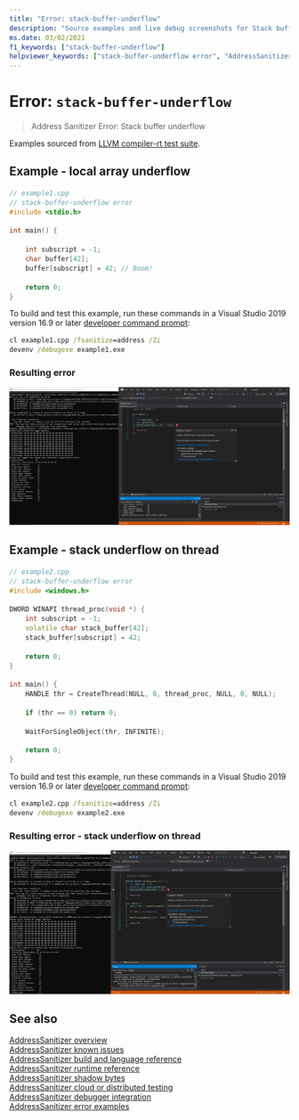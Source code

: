 ```yaml
---
title: "Error: stack-buffer-underflow"
description: "Source examples and live debug screenshots for Stack buffer underflow errors."
ms.date: 03/02/2021
f1_keywords: ["stack-buffer-underflow"]
helpviewer_keywords: ["stack-buffer-underflow error", "AddressSanitizer error stack-buffer-underflow"]
---
```

# Error: `stack-buffer-underflow`

> Address Sanitizer Error: Stack buffer underflow

Examples sourced from [LLVM compiler-rt test suite](https://github.com/llvm/llvm-project/tree/main/compiler-rt/test/asan/TestCases).

## Example - local array underflow

```cpp
// example1.cpp
// stack-buffer-underflow error
#include <stdio.h>

int main() {

    int subscript = -1;
    char buffer[42];
    buffer[subscript] = 42; // Boom!
   
    return 0;
}
```

To build and test this example, run these commands in a Visual Studio 2019 version 16.9 or later [developer command prompt](../build/building-on-the-command-line.md#developer_command_prompt_shortcuts):

```cmd
cl example1.cpp /fsanitize=address /Zi
devenv /debugexe example1.exe
```

### Resulting error

![Screenshot of debugger displaying stack-buffer-underflow error in example 1.](media/stack-buffer-underflow-example-1.png)

## Example - stack underflow on thread

```cpp
// example2.cpp
// stack-buffer-underflow error
#include <windows.h>

DWORD WINAPI thread_proc(void *) {
    int subscript = -1;
    volatile char stack_buffer[42];
    stack_buffer[subscript] = 42;

    return 0;
}

int main() {
    HANDLE thr = CreateThread(NULL, 0, thread_proc, NULL, 0, NULL);

    if (thr == 0) return 0;

    WaitForSingleObject(thr, INFINITE);

    return 0;
}
```

To build and test this example, run these commands in a Visual Studio 2019 version 16.9 or later [developer command prompt](../build/building-on-the-command-line.md#developer_command_prompt_shortcuts):

```cmd
cl example2.cpp /fsanitize=address /Zi
devenv /debugexe example2.exe
```

### Resulting error  - stack underflow on thread

![Screenshot of debugger displaying stack-buffer-underflow error in example 2.](media/stack-buffer-underflow-example-2.png)

## See also

[AddressSanitizer overview](./asan.md)\
[AddressSanitizer known issues](./asan-known-issues.md)\
[AddressSanitizer build and language reference](./asan-building.md)\
[AddressSanitizer runtime reference](./asan-runtime.md)\
[AddressSanitizer shadow bytes](./asan-shadow-bytes.md)\
[AddressSanitizer cloud or distributed testing](./asan-offline-crash-dumps.md)\
[AddressSanitizer debugger integration](./asan-debugger-integration.md)\
[AddressSanitizer error examples](./asan-error-examples.md)

